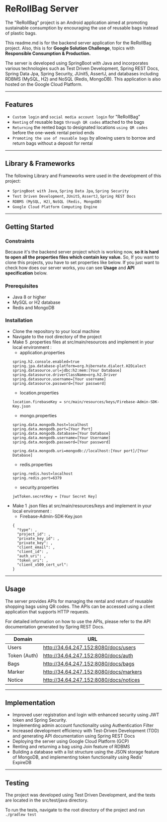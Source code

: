 # ReRollBag Server

The "ReRollBag" project is an Android application aimed at promoting sustainable consumption by encouraging the use of
reusable bags instead of plastic bags.

This readme.md is for the backend server application for the ReRollBag project. Also, this is for **Google Solution
Challenge**, topics with **Responsible Consumption & Production.**

The server is developed using SpringBoot with Java and incorporates various technologies such as Test Driven
Development, Spring REST Docs, Spring Data Jpa, Spring Security, JUnit5, AssertJ, and databases including RDBMS (MySQL,
H2) and NoSQL (Redis, MongoDB). This application is also hosted on the Google Cloud Platform.

---

## Features

* `Custom login` and `social media account login` for "ReRollBag"
* `Renting` of reusable bags `through QR codes` attached to the bags
* `Returning` the rented bags to designated locations `using QR codes` before the one-week rental period ends
* `Promoting the use of reusable bags` by allowing users to borrow and return bags without a deposit for rental

---

## Library & Frameworks

The following Library and Frameworks were used in the development of this project:

* `SpringBoot with Java`, `Spring Data Jpa`, `Spring Security`
* `Test Driven Development`, `JUnit5`, `AssertJ`, `Spring REST Docs`
* `RDBMS (MySQL, H2)`, `NoSQL (Redis, MongoDB)`
* `Google Cloud Platform Computing Engine`

---

## Getting Started

### Constraints

Because it's the backend server project which is working now, **so it is hard to open all the properties files which
contain key value.** So, If you want to clone this projects, you have to set properties like below. If you just want to
check how does our server works, you can see **Usage** and **API specification** below.

### Prerequisites

* Java 8 or higher
* MySQL or H2 database
* Redis and MongoDB

### Installation

* Clone the repository to your local machine
* Navigate to the root directory of the project
* Make 5 .properties files at src/main/resources and implement in your local environment :
    * application.properties
  ```
  spring.h2.console.enabled=true
  spring.jpa.database-platform=org.hibernate.dialect.H2Dialect
  spring.datasource.url=jdbc:h2:mem:[Your Database]
  spring.datasource.driverClassName=org.h2.Driver
  spring.datasource.username=[Your username]
  spring.datasource.password=[Your password]
  ```
    * location.properties
  ```
  location.firebaseKey = src/main/resources/keys/Firebase-Admin-SDK-Key.json
  ```
    * mongo.properties
  ```
  spring.data.mongodb.host=localhost
  spring.data.mongodb.port=[Your Port]
  spring.data.mongodb.database=[Your Database]
  spring.data.mongodb.username=[Your Username]
  spring.data.mongodb.password=[Your password]

  spring.data.mongodb.uri=mongodb://localhost:[Your port]/[Your Database]
  ```
    * redis.properties
  ```
  spring.redis.host=localhost
  spring.redis.port=6379
  ```
    * security.properties
  ```
  jwtToken.secretKey = [Your Secret Key]
  ```
* Make 1 .json files at src/main/resources/keys and implement in your local environment :
    * Firebase-Admin-SDK-Key.json
  ```
  {
    "type": ,
    "project_id": ,
    "private_key_id": ,
    "private_key": ,
    "client_email": ,
    "client_id": ,
    "auth_uri": ,
    "token_uri": ,
    "client_x509_cert_url": 
  }
  ```

---

## Usage

The server provides APIs for managing the rental and return of reusable shopping bags using QR codes. The APIs can be
accessed using a client application that supports HTTP requests.

For detailed information on how to use the APIs, please refer to the API documentation generated by Spring REST Docs.

| Domain       | URL                                    |
|--------------|----------------------------------------|
| Users        | http://34.64.247.152:8080/docs/users   |
| Token (Auth) | http://34.64.247.152:8080/docs/auth    |
| Bags         | http://34.64.247.152:8080/docs/bags    |
|Marker| http://34.64.247.152:8080/docs/markers |
|Notice| http://34.64.247.152:8080/docs/notices |

---

## Implementation

* Improved user registration and login with enhanced security using JWT token and Spring Security.
* Implementing admin account functionality using Authentication Filter
* Increased development efficiency with Test-Driven Development (TDD) and generating API documentation using Spring REST
  Docs
* Deploying the server using Google Cloud Platform (GCP)
* Renting and returning a bag using Join feature of RDBMS
* Building a database with a list structure using the JSON storage feature of MongoDB, and implementing token
  functionality using Redis' ExpireDB

---

## Testing

The project was developed using Test Driven Development, and the tests are located in the src/test/java directory.

To run the tests, navigate to the root directory of the project and run `./gradlew test`
